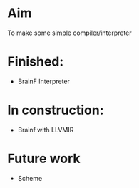# Aim
To make some simple compiler/interpreter

# Finished:
   * BrainF Interpreter
   
# In construction:
   * Brainf with LLVMIR

# Future work
   * Scheme 

